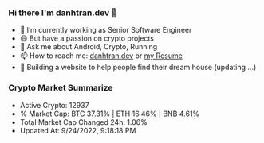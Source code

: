 ### Hi there I'm danhtran.dev 👋

- 🔭 I’m currently working as Senior Software Engineer
- 😄 But have a passion on crypto projects
- 💬 Ask me about Android, Crypto, Running 
- 📫 How to reach me: <a href="https://danhtran.dev" target="_blank">danhtran.dev</a> or <a href="Developer-Resume.pdf" target="_blank">my Resume</a>
- 🌱 Building a website to help people find their dream house (updating ...)

### Crypto Market Summarize
- Active Crypto: 12937
- % Market Cap: BTC 37.31% | ETH 16.46% | BNB 4.61%
- Total Market Cap Changed 24h: 1.06%
- Updated At: 9/24/2022, 9:18:18 PM
